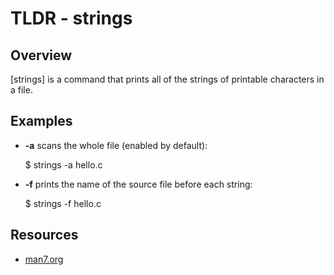 TLDR - strings
==========

Overview
--------

[strings] is a command that prints all of the strings of printable characters 
in a file.

Examples
--------

- **-a** scans the whole file (enabled by default):

    $ strings -a hello.c
    
- **-f** prints the name of the source file before each string:

    $ strings -f hello.c

Resources
---------

- [man7.org](http://man7.org/linux/man-pages/man1/strings.1.html)

